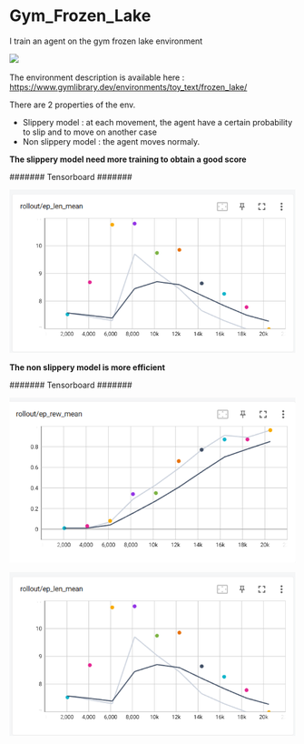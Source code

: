 # Gym_Frozen_Lake
I train an agent on the gym frozen lake environment 

![](https://www.gymlibrary.dev/_images/frozen_lake.gif)

The environment description is available here : https://www.gymlibrary.dev/environments/toy_text/frozen_lake/


There are 2 properties of the env.
 - Slippery model : at each movement, the agent have a certain probability to slip and to move on another case
 - Non slippery model : the agent moves normaly. 
 
 __The slippery model need more training to obtain a good score__
 
####### Tensorboard #######

<img src="https://github.com/MatthieuHanania/Gym_Frozen_Lake/blob/main/non%20slippery%20agent%20mean%20episode%20lenght.png" width="600">
 
 __The non slippery model is more efficient__
 
 ####### Tensorboard #######
 
 ![](https://github.com/MatthieuHanania/Gym_Frozen_Lake/blob/main/non%20slippery%20agent%20score.png)
 
 ![](https://github.com/MatthieuHanania/Gym_Frozen_Lake/blob/main/non%20slippery%20agent%20mean%20episode%20lenght.png)
